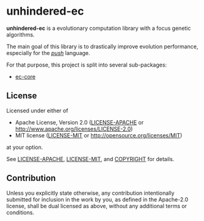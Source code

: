 # unhindered-ec

**unhindered-ec** is a evolutionary computation library with a focus genetic algorithms.

The main goal of this library is to drastically improve evolution performance, especially for the [*push*](http://faculty.hampshire.edu/lspector/push.html) language.

For that purpose, this project is split into several sub-packages:
- [ec-core](packages/ec-core/README.md) 

## License

Licensed under either of

 * Apache License, Version 2.0
   ([LICENSE-APACHE](LICENSE-APACHE) or http://www.apache.org/licenses/LICENSE-2.0)
 * MIT license
   ([LICENSE-MIT](LICENSE-MIT) or http://opensource.org/licenses/MIT)

at your option.

See [LICENSE-APACHE](LICENSE-APACHE), [LICENSE-MIT](LICENSE-MIT), and [COPYRIGHT](COPYRIGHT) for details.

## Contribution

Unless you explicitly state otherwise, any contribution intentionally submitted
for inclusion in the work by you, as defined in the Apache-2.0 license, shall be
dual licensed as above, without any additional terms or conditions.
